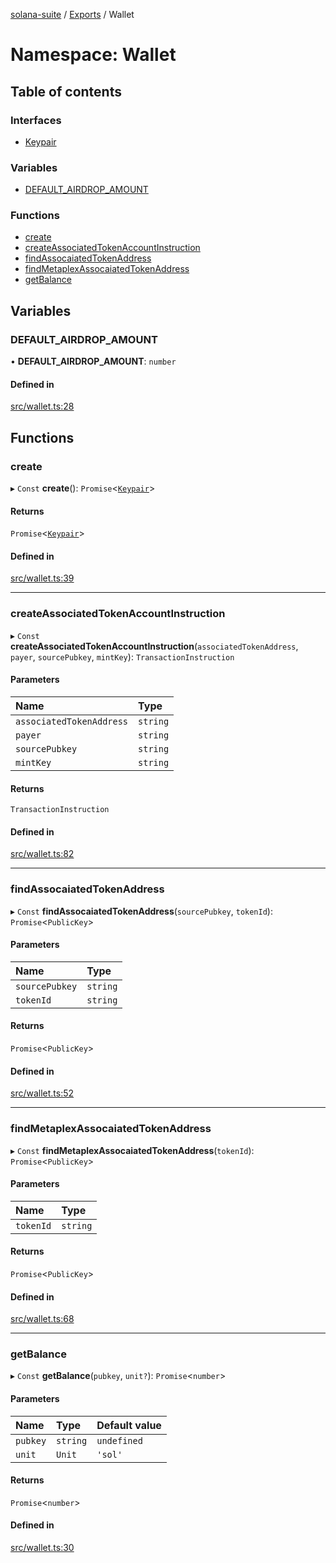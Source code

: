 [solana-suite](../README.md) / [Exports](../modules.md) / Wallet

# Namespace: Wallet

## Table of contents

### Interfaces

- [Keypair](../interfaces/Wallet.Keypair.md)

### Variables

- [DEFAULT\_AIRDROP\_AMOUNT](Wallet.md#default_airdrop_amount)

### Functions

- [create](Wallet.md#create)
- [createAssociatedTokenAccountInstruction](Wallet.md#createassociatedtokenaccountinstruction)
- [findAssocaiatedTokenAddress](Wallet.md#findassocaiatedtokenaddress)
- [findMetaplexAssocaiatedTokenAddress](Wallet.md#findmetaplexassocaiatedtokenaddress)
- [getBalance](Wallet.md#getbalance)

## Variables

### DEFAULT\_AIRDROP\_AMOUNT

• **DEFAULT\_AIRDROP\_AMOUNT**: `number`

#### Defined in

[src/wallet.ts:28](https://github.com/fukaoi/solana-suite/blob/262aa17/src/wallet.ts#L28)

## Functions

### create

▸ `Const` **create**(): `Promise`<[`Keypair`](../interfaces/Wallet.Keypair.md)\>

#### Returns

`Promise`<[`Keypair`](../interfaces/Wallet.Keypair.md)\>

#### Defined in

[src/wallet.ts:39](https://github.com/fukaoi/solana-suite/blob/262aa17/src/wallet.ts#L39)

___

### createAssociatedTokenAccountInstruction

▸ `Const` **createAssociatedTokenAccountInstruction**(`associatedTokenAddress`, `payer`, `sourcePubkey`, `mintKey`): `TransactionInstruction`

#### Parameters

| Name | Type |
| :------ | :------ |
| `associatedTokenAddress` | `string` |
| `payer` | `string` |
| `sourcePubkey` | `string` |
| `mintKey` | `string` |

#### Returns

`TransactionInstruction`

#### Defined in

[src/wallet.ts:82](https://github.com/fukaoi/solana-suite/blob/262aa17/src/wallet.ts#L82)

___

### findAssocaiatedTokenAddress

▸ `Const` **findAssocaiatedTokenAddress**(`sourcePubkey`, `tokenId`): `Promise`<`PublicKey`\>

#### Parameters

| Name | Type |
| :------ | :------ |
| `sourcePubkey` | `string` |
| `tokenId` | `string` |

#### Returns

`Promise`<`PublicKey`\>

#### Defined in

[src/wallet.ts:52](https://github.com/fukaoi/solana-suite/blob/262aa17/src/wallet.ts#L52)

___

### findMetaplexAssocaiatedTokenAddress

▸ `Const` **findMetaplexAssocaiatedTokenAddress**(`tokenId`): `Promise`<`PublicKey`\>

#### Parameters

| Name | Type |
| :------ | :------ |
| `tokenId` | `string` |

#### Returns

`Promise`<`PublicKey`\>

#### Defined in

[src/wallet.ts:68](https://github.com/fukaoi/solana-suite/blob/262aa17/src/wallet.ts#L68)

___

### getBalance

▸ `Const` **getBalance**(`pubkey`, `unit?`): `Promise`<`number`\>

#### Parameters

| Name | Type | Default value |
| :------ | :------ | :------ |
| `pubkey` | `string` | `undefined` |
| `unit` | `Unit` | `'sol'` |

#### Returns

`Promise`<`number`\>

#### Defined in

[src/wallet.ts:30](https://github.com/fukaoi/solana-suite/blob/262aa17/src/wallet.ts#L30)
